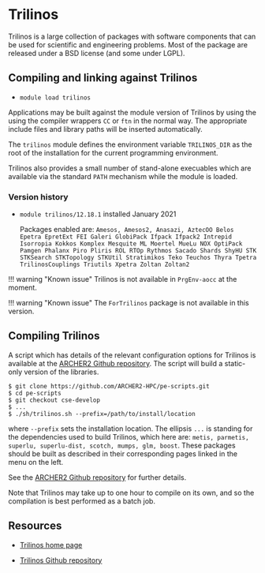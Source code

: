 # Trilinos

Trilinos is a large collection of packages with software components that
can be used
for scientific and engineering problems. Most of the package are
released under a BSD license (and some under LGPL).

## Compiling and linking against Trilinos

- `module load trilinos`

Applications may be built against the module version of Trilinos by
using the using the compiler wrappers `CC` or `ftn` in the normal
way. The appropriate include files and library paths will be
inserted automatically.

The `trilinos` module defines the environment variable `TRILINOS_DIR`
as the root of the installation for the current programming environment.

Trilinos also provides a small number of stand-alone execuables which
are available via the standard `PATH` mechanism while the module is
loaded.


### Version history

- `module trilinos/12.18.1` installed January 2021

    Packages enabled are: `Amesos, Amesos2, Anasazi, AztecOO Belos Epetra
    EpretExt FEI Galeri GlobiPack Ifpack Ifpack2 Intrepid
    Isorropia Kokkos Komplex Mesquite ML Moertel MueLu NOX
    OptiPack Pamgen Phalanx Piro Pliris ROL RTOp Rythmos Sacado Shards
    ShyHU STK STKSearch STKTopology STKUtil Stratimikos Teko Teuchos Thyra
    Tpetra TrilinosCouplings Triutils Xpetra Zoltan Zoltan2`

!!! warning "Known issue"
    Trilinos is not available in `PrgEnv-aocc` at the moment.

!!! warning "Known issue"
    The `ForTrilinos` package is not available in this version.

## Compiling Trilinos

A script which has details of the relevant configuration options
for Trilinos is available at the [ARCHER2 Github repository][2]. The script
will build a static-only version of the libraries.
```
$ git clone https://github.com/ARCHER2-HPC/pe-scripts.git
$ cd pe-scripts
$ git checkout cse-develop
$ ...
$ ./sh/trilinos.sh --prefix=/path/to/install/location
```
where `--prefix` sets the installation location. The ellipsis `...`
is standing for the dependencies used to build Trilinos, which
here are: `metis, parmetis, superlu, superlu-dist, scotch, mumps,
glm, boost`. These packages should be built as described in their
corresponding pages linked in the menu on the left.

See the [ARCHER2 Github repository][2] for further details.

Note that Trilinos may take up to one hour to compile on its own, and
so the compilation is best performed as a batch job.

[2]: https://github.com/ARCHER2-HPC/pe-scripts/tree/cse-develop


## Resources

- [Trilinos home page](https://trilinos.github.io)

- [Trilinos Github repository](https://github.com/trilinos/Trilinos)


